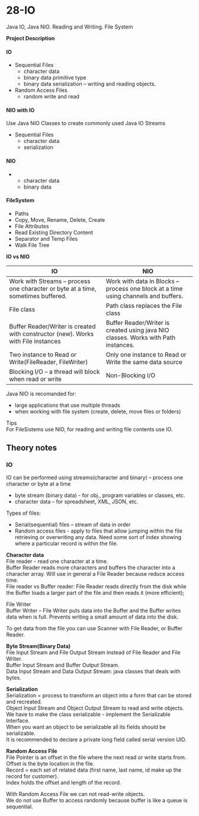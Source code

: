 # 28-IO
Java IO, Java NIO. Reading and Writing. File System  

**Project Description**

#### IO
- Sequential Files
    -  character data  
    -  binary data primitive type  
    -  binary data serialization – writing and reading objects. 
-  Random Access Files  
    -  random write and read 

#### NIO with IO  
Use Java NIO Classes to create commonly used Java IO Streams
-  Sequential Files  
    -  character data
    -  serialization

#### NIO  
-   
    -  character data
    -  binary data

#### FileSystem
-	Paths
-	Copy, Move, Rename, Delete, Create
-	File Attributes
-	Read Existing Directory Content
-	Separator and Temp Files
-	Walk File Tree

**IO vs NIO**


| IO | NIO |
| ------ | ------ |
| Work with Streams – process one character or byte at a time, sometimes buffered. | Work with data in Blocks – process one block at a time using channels and buffers. |
| File class | Path class replaces the File class|
| Buffer Reader/Writer is created with constructor (new). Works with File instances |Buffer Reader/Writer is created using java NIO classes. Works with Path instances.|
| Two instance to Read or Write(FileReader, FileWriter) | Only one instance to Read or Write the same data source |
| Blocking I/O – a thread will block when read or write |Non-Blocking I/O |

Java NIO is recomanded for:
-  large applications that use multiple threads
-  when working with file system (create, delete, move files or folders)  

Tips  
For FileSistems use NIO, for reading and writing file contents use IO.  


## Theory notes

### IO
IO can be performed using streams(character and binary) – process one character or byte at a time  
-  byte stream (binary data)	-  for obj., program variables or classes, etc.  
-  character data 		–  for spreadsheet, XML, JSON, etc.

Types of files:  
-  Serial(sequential) files 	– stream of data in order   
-  Random access files	- apply to files that allow jumping within the file retrieving or overwriting any data. Need some sort of index showing where a particular record is within the file.  

**Character data**  
File reader  - read one character at a time.  
Buffer Reader reads more characters and buffers the character into a character array. Will use in general a File Reader because reduce access time.  
File reader vs Buffer reader: File Reader reads directly from the disk while the Buffer loads a larger part of the file and then reads it (more efficient);


File Writer  
Buffer Writer – File Writer puts data into the Buffer and the Buffer writes data when is full. Prevents writing a small amount of data into the disk.

To get data from the file you can use Scanner with File Reader, or Buffer Reader.

**Byte Stream(Binary Data)**  
File Input Stream and File Output Stream instead of File Reader and File Writer.  
Buffer Input Stream and Buffer Output Stream.  
Data Input Stream and Data Output Stream: java classes that deals with bytes.
	
**Serialization**  
Serialization = process to transform an object into a form that can be stored and recreated.  
Object Input Stream and Object Output Stream to read and write objects.  
We have to make the class serializable  - implement the Serializable Interface.  
When you want an object to be serializable all its fields should be serializable.  
It is recommended to declare a private long field called serial version UID.
	
**Random Access File**  
File Pointer is an offset in the file where the next read or write starts from.  
Offset is the byte location in the file.  
Record = each set of related data (first name, last name, id make up the record for customer).  
Index holds the offset and length of the record.

With Random Access File we can not read-write objects.  
We do not use Buffer to access randomly because buffer is like a queue is sequential.


